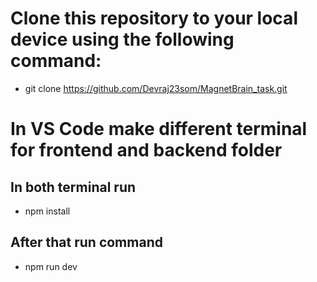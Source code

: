 # Clone this repository to your local device using the following command:
* git clone https://github.com/Devraj23som/MagnetBrain_task.git

# In VS Code make different terminal for frontend and backend folder
## In both terminal run 
* npm install
## After that run command
* npm run dev
